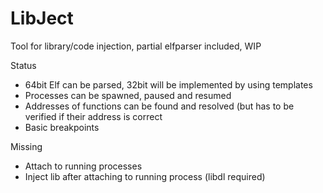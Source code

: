 LibJect
=======

Tool for library/code injection, partial elfparser included, WIP

Status
- 64bit Elf can be parsed, 32bit will be implemented by using templates
- Processes can be spawned, paused and resumed
- Addresses of functions can be found and resolved (but has to be verified if their address is correct
- Basic breakpoints

Missing
- Attach to running processes
- Inject lib after attaching to running process (libdl required)
